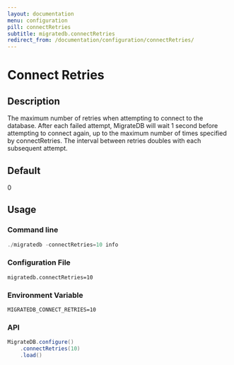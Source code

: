 ```yaml
---
layout: documentation
menu: configuration
pill: connectRetries
subtitle: migratedb.connectRetries
redirect_from: /documentation/configuration/connectRetries/
---
```


# Connect Retries

## Description

The maximum number of retries when attempting to connect to the database. After each failed attempt, MigrateDB will wait
1 second before attempting to connect again, up to the maximum number of times specified by connectRetries. The interval
between retries doubles with each subsequent attempt.

## Default

0

## Usage

### Command line

```powershell
./migratedb -connectRetries=10 info
```

### Configuration File

```properties
migratedb.connectRetries=10
```

### Environment Variable

```properties
MIGRATEDB_CONNECT_RETRIES=10
```

### API

```java
MigrateDB.configure()
    .connectRetries(10)
    .load()
```
